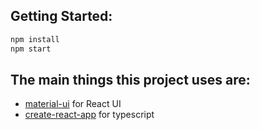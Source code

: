 ## Getting Started:

```sh
npm install
npm start
```

## The main things this project uses are:

* [material-ui](https://material-ui.com/) for React UI
* [create-react-app](https://github.com/wmonk/create-react-app-typescript) for typescript
